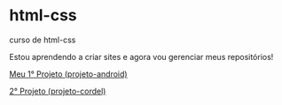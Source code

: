 # html-css
 curso de html-css

Estou aprendendo a criar sites e agora vou gerenciar meus repositórios!

<a href="https://ramosg7.github.io/projeto-android">Meu 1° Projeto (projeto-android)</a>

<a href="https://ramosg7.github.io/projeto-cordel/">2° Projeto (projeto-cordel)</a>